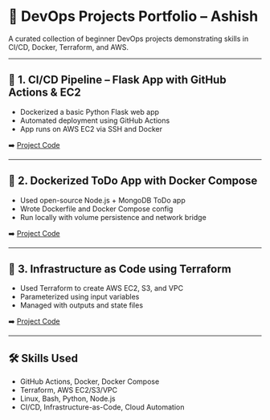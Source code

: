 # 🚀 DevOps Projects Portfolio – Ashish

A curated collection of beginner DevOps projects demonstrating skills in CI/CD, Docker, Terraform, and AWS.

---

## 📌 1. CI/CD Pipeline – Flask App with GitHub Actions & EC2

- Dockerized a basic Python Flask web app
- Automated deployment using GitHub Actions
- App runs on AWS EC2 via SSH and Docker

➡️ [Project Code](./1-flask-cicd/)

---

## 📌 2. Dockerized ToDo App with Docker Compose

- Used open-source Node.js + MongoDB ToDo app
- Wrote Dockerfile and Docker Compose config
- Run locally with volume persistence and network bridge

➡️ [Project Code](./2-todo-docker-compose/)

---

## 📌 3. Infrastructure as Code using Terraform

- Used Terraform to create AWS EC2, S3, and VPC
- Parameterized using input variables
- Managed with outputs and state files

➡️ [Project Code](./3-terraform-infra/)

---

## 🛠️ Skills Used

- GitHub Actions, Docker, Docker Compose  
- Terraform, AWS EC2/S3/VPC  
- Linux, Bash, Python, Node.js  
- CI/CD, Infrastructure-as-Code, Cloud Automation  
